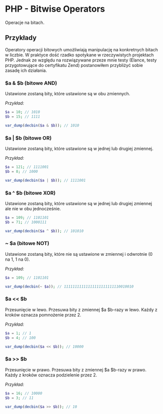 # PHP - Bitwise Operators

Operacje na bitach. 

## Przykłady

Operatory operacji bitowych umożliwiają manipulację na konkretnych bitach w liczbie. W praktyce dość rzadko spotykane w rzeczywistych projektach PHP. Jednak ze względu na rozwiązywane przeze mnie testy (Elance, testy przygotowujące do certyfikatu Zend) postanowiłem przybliżyć sobie zasadę ich działania.

### $a & $b (bitowe AND)

Ustawione zostaną bity, które ustawione są w obu zmiennych.

*Przykład:*

```php
$a = 10; // 1010
$b = 15; // 1111

var_dump(decbin($a & $b)); // 1010
```

### $a | $b (bitowe OR)

Ustawione zostaną bity, które ustawione są w jednej lub drugiej zmiennej.

*Przykład:*

```php
$a = 121; // 1111001
$b = 8; // 1000

var_dump(decbin($a | $b)); // 1111001
```

### $a ^ $b (bitowe XOR)

Ustawione zostaną bity, które ustawione są w jednej lub drugiej zmiennej ale nie w obu jednocześnie.

```php
$a = 109; // 1101101
$b = 71; // 1000111

var_dump(decbin($a ^ $b)); // 101010
```

### ~ $a (bitowe NOT)

Ustawione zostaną bity, które nie są ustawione w zmiennej i odwrotnie (0 na 1, 1 na 0).

*Przykład:*

```php
$a = 109; // 1101101

var_dump(decbin(~ $a)); // 11111111111111111111111110010010
```

### $a << $b

Przesunięcie w lewo. Przesuwa bity z zmiennej $a $b-razy w lewo. Każdy z kroków oznacza pomnożenie przez 2.

*Przykład:*

```php
$a = 1; // 1
$b = 4; // 100

var_dump(decbin($a << $b)); // 10000
```

### $a >> $b

Przesunięcie w prawo. Przesuwa bity z zmiennej $a $b-razy w prawo. Każdy z kroków oznacza podzielenie przez 2.

*Przykład:*

```php
$a = 16; // 10000
$b = 3; // 11

var_dump(decbin($a >> $b)); // 10
```